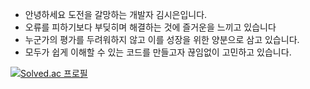 - 안녕하세요 도전을 갈망하는 개발자 김시은입니다.
- 오류를 피하기보다 부딪히며 해결하는 것에 즐거운을 느끼고 있습니다
- 누군가의 평가를 두려워하지 않고 이를 성장을 위한 양분으로 삼고 있습니다.
- 모두가 쉽게 이해할 수 있는 코드를 만들고자 끊임없이 고민하고 있습니다. 


[![Solved.ac 프로필](http://mazassumnida.wtf/api/v2/generate_badge?boj=see030)](https://solved.ac/see030)
